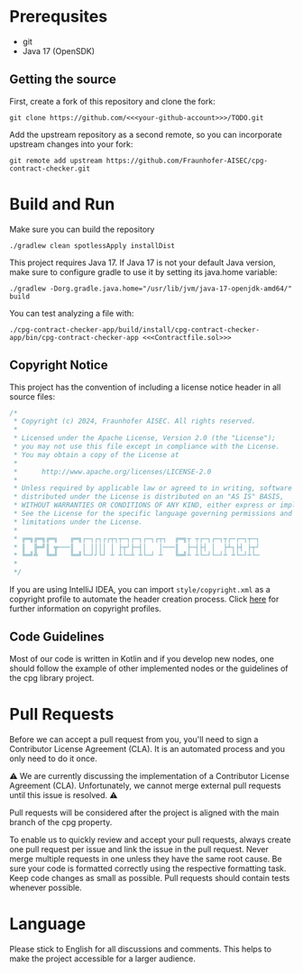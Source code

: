 # Prerequsites

* git
* Java 17 (OpenSDK)

## Getting the source

First, create a fork of this repository and clone the fork:

```
git clone https://github.com/<<<your-github-account>>>/TODO.git
```

Add the upstream repository as a second remote, so you can incorporate upstream changes into your fork:

```
git remote add upstream https://github.com/Fraunhofer-AISEC/cpg-contract-checker.git
```

# Build and Run


Make sure you can build the repository

```
./gradlew clean spotlessApply installDist
```

This project requires Java 17. If Java 17 is not your default Java version, make sure to configure gradle to use it by setting its java.home variable:

```
./gradlew -Dorg.gradle.java.home="/usr/lib/jvm/java-17-openjdk-amd64/" build
```

You can test analyzing a file with:

```
./cpg-contract-checker-app/build/install/cpg-contract-checker-app/bin/cpg-contract-checker-app <<<Contractfile.sol>>>
```


## Copyright Notice

This project has the convention of including a license notice header in all source files:
```java
/*
 * Copyright (c) 2024, Fraunhofer AISEC. All rights reserved.
 *
 * Licensed under the Apache License, Version 2.0 (the "License");
 * you may not use this file except in compliance with the License.
 * You may obtain a copy of the License at
 *
 *      http://www.apache.org/licenses/LICENSE-2.0
 *
 * Unless required by applicable law or agreed to in writing, software
 * distributed under the License is distributed on an "AS IS" BASIS,
 * WITHOUT WARRANTIES OR CONDITIONS OF ANY KIND, either express or implied.
 * See the License for the specific language governing permissions and
 * limitations under the License.
 *
 * ╔═╗╔═╗╔═╗   ╔═╗┌─┐┌┐┌┌┬┐┬─┐┌─┐┌─┐┌┬┐  ╔═╗┬ ┬┌─┐┌─┐┬┌─┌─┐┬─┐
 * ║  ╠═╝║ ╦───║  │ ││││ │ ├┬┘├─┤│   │───║  ├─┤├┤ │  ├┴┐├┤ ├┬┘
 * ╚═╝╩  ╚═╝   ╚═╝└─┘┘└┘ ┴ ┴└─┴ ┴└─┘ ┴   ╚═╝┴ ┴└─┘└─┘┴ ┴└─┘┴└─
 *
 */
```

If you are using IntelliJ IDEA, you can import `style/copyright.xml` as a copyright profile to automate the header creation process.
Click [here](https://www.jetbrains.com/help/idea/copyright.html) for further information on copyright profiles.

## Code Guidelines

Most of our code is written in Kotlin and if you develop new nodes, one should follow the example of other implemented nodes or the guidelines of the cpg library project.

# Pull Requests

Before we can accept a pull request from you, you'll need to sign a Contributor License Agreement (CLA). It is an automated process and you only need to do it once.

:warning:
We are currently discussing the implementation of a Contributor License Agreement (CLA). Unfortunately, we cannot merge external pull requests until this issue is resolved.
:warning:

Pull requests will be considered after the project is aligned with the main branch of the cpg property.

To enable us to quickly review and accept your pull requests, always create one pull request per issue and link the issue in the pull request.
Never merge multiple requests in one unless they have the same root cause. Be sure your code is formatted correctly using the respective formatting task.
Keep code changes as small as possible. 
Pull requests should contain tests whenever possible.

# Language

Please stick to English for all discussions and comments. This helps to make the project accessible for a larger audience.
